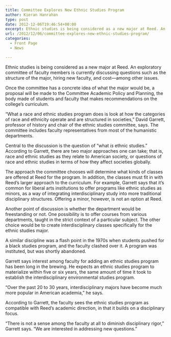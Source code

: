 ```yaml
---
title: Committee Explores New Ethnic Studies Program
author: Kieran Hanrahan
type: post
date: 2012-12-06T19:46:54+00:00
excerpt: Ethnic studies is being considered as a new major at Reed. An exploratory committee of faculty members is currently discussing questions such as the structure of the major, hiring new faculty, and cost—among other issues.
url: /2012/12/06/committee-explores-new-ethnic-studies-program/
categories:
  - Front Page
  - News

---
```

Ethnic studies is being considered as a new major at Reed. An exploratory committee of faculty members is currently discussing questions such as the structure of the major, hiring new faculty, and cost—among other issues.

Once the committee has a concrete idea of what the major would be, a proposal will be made to the Committee Academic Policy and Planning, the body made of students and faculty that makes recommendations on the college&#8217;s curriculum.

“What a race and ethnic studies program does is look at how the categories of race and ethnicity operate and are structured in societies,” David Garrett, professor of history and chair of the ethnic studies committee, says. The committee includes faculty representatives from most of the humanistic departments.

Central to the discussion is the question of “what _is_ ethnic studies.” According to Garrett, there are two major approaches one can take; that is, race and ethnic studies as they relate to American society, or questions of race and ethnic studies in terms of how they affect societies globally.

The approach the committee chooses will determine what kinds of classes are offered at Reed for the program. In addition, the classes must fit in with Reed’s larger approach to the curriculum. For example, Garrett says that it’s common for liberal arts institutions to offer programs like ethnic studies as minors, as a way of integrating interdisciplinary study into more traditional disciplinary structures. Offering a minor, however, is not an option at Reed.

Another point of discussion is whether the department would be freestanding or not. One possibility is to offer courses from various departments, taught in the strict context of a particular subject. The other choice would be to create interdisciplinary classes specifically for the ethnic studies major.

A similar discipline was a flash point in the 1970s when students pushed for a black studies program, and the faculty clashed over it. A program was instituted, but was shortly abandoned.

Garrett says interest among faculty for adding an ethnic studies program has been long in the brewing. He expects an ethnic studies program to materialize within five or six years, the same amount of time it took to establish the interdisciplinary environmental studies program.

“Over the past 20 to 30 years, interdisciplinary majors have become much more popular in American academia,” he says.

According to Garrett, the faculty sees the ethnic studies program as compatible with Reed’s academic direction, in that it builds on a disciplinary focus.

“There is not a sense among the faculty at all to diminish disciplinary rigor,” Garrett says. “We are interested in addressing new questions.”